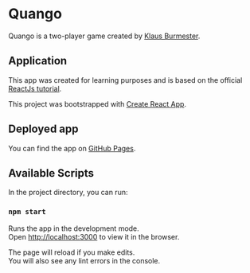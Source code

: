 # Quango

Quango is a two-player game created by [Klaus Burmester](https://boardgamegeek.com/boardgame/200632/qango).

## Application

This app was created for learning purposes and is based on the official [ReactJs tutorial](
https://reactjs.org/tutorial/tutorial.html).


This project was bootstrapped with [Create React App](https://github.com/facebook/create-react-app).


## Deployed app

You can find the app on [GitHub Pages](https://annaskawinska.github.io/quango/).

## Available Scripts

In the project directory, you can run:

### `npm start`

Runs the app in the development mode.<br>
Open [http://localhost:3000](http://localhost:3000) to view it in the browser.

The page will reload if you make edits.<br>
You will also see any lint errors in the console.

